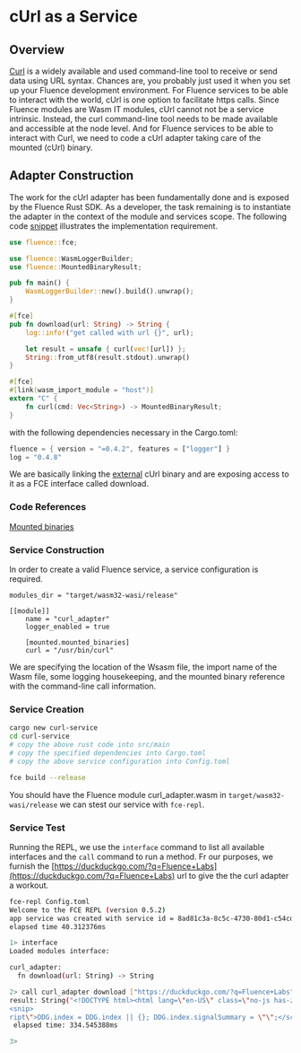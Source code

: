 # cUrl as a Service

## Overview

[Curl](https://curl.se/) is a widely available and used command-line tool to receive or send data using URL syntax. Chances are, you probably just used it when you set up your Fluence development environment. For Fluence services to be able to interact with the world, cUrl is one option to facilitate https calls. Since Fluence modules are Wasm IT modules, cUrl cannot not be a service intrinsic. Instead, the curl command-line tool needs to be made available and accessible at the node level. And for Fluence services to be able to interact with Curl, we need to code a cUrl adapter taking care of the mounted \(cUrl\) binary.

## Adapter Construction

The work for the cUrl adapter has been fundamentally done and is exposed by the Fluence Rust SDK. As a developer, the task remaining is to instantiate the adapter in the context of the module and services scope. The following code [snippet](https://github.com/fluencelabs/fce/tree/master/examples/url-downloader/curl_adapter) illustrates the implementation requirement.

```rust
use fluence::fce;

use fluence::WasmLoggerBuilder;
use fluence::MountedBinaryResult;

pub fn main() {
    WasmLoggerBuilder::new().build().unwrap();
}

#[fce]
pub fn download(url: String) -> String {
    log::info!("get called with url {}", url);

    let result = unsafe { curl(vec![url]) };
    String::from_utf8(result.stdout).unwrap()
}

#[fce]
#[link(wasm_import_module = "host")]
extern "C" {
    fn curl(cmd: Vec<String>) -> MountedBinaryResult;
}
```

with the following dependencies necessary in the Cargo.toml:

```rust
fluence = { version = "=0.4.2", features = ["logger"] }
log = "0.4.8"
```

We are basically linking the [external](https://doc.rust-lang.org/std/keyword.extern.html) cUrl binary and are exposing access to it as a FCE interface called download.

### Code References

[Mounted binaries](https://github.com/fluencelabs/fce/blob/c559f3f2266b924398c203a45863ebf2fb9252ec/fluence-faas/src/host_imports/mounted_binaries.rs)

### Service Construction

In order to create a valid Fluence service, a service configuration is required.

```text
modules_dir = "target/wasm32-wasi/release"

[[module]]
    name = "curl_adapter"
    logger_enabled = true

    [mounted.mounted_binaries]
    curl = "/usr/bin/curl"
```

We are specifying the location of the Wsasm file, the import name of the Wasm file, some logging housekeeping, and the mounted binary reference with the command-line call information.

### Service Creation

```bash
cargo new curl-service
cd curl-service
# copy the above rust code into src/main
# copy the specified dependencies into Cargo.toml
# copy the above service configuration into Config.toml

fce build --release
```

You should have the Fluence module curl\_adapter.wasm in `target/wasm32-wasi/release` we can stest our service with `fce-repl`.

### Service Test

Running the REPL, we use the `interface` command to list all available interfaces and the `call` command to run a method. Fr our purposes, we furnish the [https://duckduckgo.com/?q=Fluence+Labs](https://duckduckgo.com/?q=Fluence+Labs) url to give the the curl adapter a workout.

```bash
fce-repl Config.toml
Welcome to the FCE REPL (version 0.5.2)
app service was created with service id = 8ad81c3a-8c5c-4730-80d1-c54cd177725d
elapsed time 40.312376ms

1> interface
Loaded modules interface:

curl_adapter:
  fn download(url: String) -> String

2> call curl_adapter download ["https://duckduckgo.com/?q=Fluence+Labs"]
result: String("<!DOCTYPE html><html lang=\"en-US\" class=\"no-js has-zcm  no-theme\"><head><meta name=\"description\" content=\"DuckDuckGo. Privacy, Simplified.\"><meta http-equiv=\"content-type\" content=\"text/html; charset=utf-8\"><title>Fluence Labs at DuckDuckGo</title><link rel=\"stylesheet\" href=\"/s1963.css\" type=\"text/css\"><link rel=\"stylesheet\" href=\"/r1963.css\" type=\"text/css\"><meta name=\"robots\" content=\"noindex,nofollow\"><meta name=\"referrer\" content=\"origin\"><meta name=\"apple-mobile-web-app-title\" content=\"Fluence Labs\"><link rel=\"preconnect\" href=\"https://links.duckduckgo.com\"><link rel=\"preload\" href=\"/font/ProximaNova-Reg-webfont.woff2\" as=\"font\" type=\"font/woff2\" crossorigin=\"anonymous\" /><link rel=\"preload\" href=\"/font/ProximaNova-Sbold-webfont.woff2\" as=\"font\" type=\"font/woff2\" crossorigin=\"anonymous\" /><link rel=\"shortcut icon\" href=\"/favicon.ico\" type=\"image/x-icon\" /><link id=\"icon60\" rel=\"apple-touch-icon\" href=\"/assets/icons/meta/DDG-iOS-icon_60x60.png?v=2\"/><link id=\"icon76\" rel=\"apple-touch-icon\" sizes=\"76x76\" href=\"/assets/icons/meta/DDG-iOS-icon_76x76.png?v=2\"/><link id=\"icon120\" rel=\"apple-touch-icon\" sizes=\"120x120\" href=\"/assets/icons/meta/DDG-iOS-icon_120x120.png?v=2\"/><link id=\"icon152\" rel=\"apple-touch-icon\"s
<snip>
ript\">DDG.index = DDG.index || {}; DDG.index.signalSummary = \"\";</script>")
 elapsed time: 334.545388ms

3>
```

